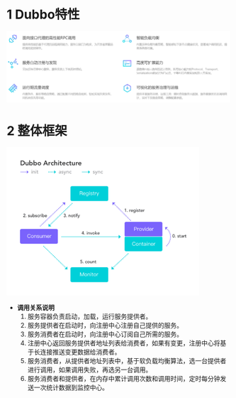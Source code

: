 # 1 Dubbo特性

![image-20200912100202783](../images/Dubbo/image-20200912100202783.png)



# 2 整体框架

<img src="../images/Dubbo/image-20200912101037975.png" alt="image-20200912101037975" style="zoom:67%;" />

* **调用关系说明**
  1. 服务容器负责启动，加载，运行服务提供者。
  2. 服务提供者在启动时，向注册中心注册自己提供的服务。
  3. 服务消费者在启动时，向注册中心订阅自己所需的服务。
  4. 注册中心返回服务提供者地址列表给消费者，如果有变更，注册中心将基于长连接推送变更数据给消费者。
  5. 服务消费者，从提供者地址列表中，基于软负载均衡算法，选一台提供者进行调用，如果调用失败，再选另一台调用。
  6. 服务消费者和提供者，在内存中累计调用次数和调用时间，定时每分钟发送一次统计数据到监控中心。

